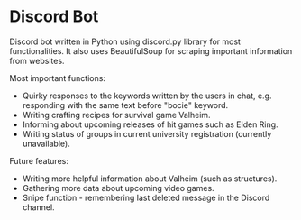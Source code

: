 # Discord Bot

Discord bot written in Python using discord.py library for most functionalities. It also uses BeautifulSoup for scraping important information from websites.

Most important functions:
* Quirky responses to the keywords written by the users in chat, e.g. responding with the same text before "bocie" keyword.
* Writing crafting recipes for survival game Valheim.
* Informing about upcoming releases of hit games such as Elden Ring.
* Writing status of groups in current university registration (currently unavailable).

Future features:
* Writing more helpful information about Valheim (such as structures).
* Gathering more data about upcoming video games.
* Snipe function - remembering last deleted message in the Discord channel.
